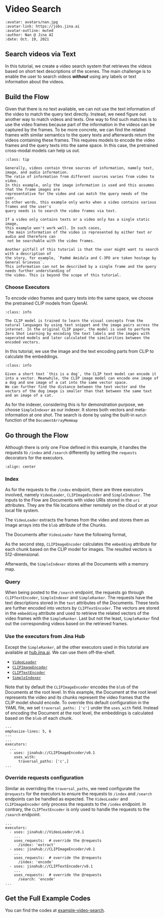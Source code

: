 # Video Search 

```{article-info}
:avatar: avatars/nan.jpg
:avatar-link: https://jobs.jina.ai
:avatar-outline: muted
:author: Nan @ Jina AI
:date: Oct. 19, 2021
```

## Search videos via Text

In this tutorial, we create a video search system that retrieves the videos based on short text descriptions of the scenes. The main challenge is to enable the user to search videos _**without**_ using any labels or text information about the videos.

<!--demo.gif-->

## Build the Flow

Given that there is no text available, we can not use the text information of the video to match the query text directly. Instead, we need figure out another way to match videos and texts. 
One way to find such matches is to use the video frames because part of the information in the videos can be captured by the frames. To be more concrete, we can find the related frames with similar semantics to the query texts and afterwards return the videos containing these frames. This requires models to encode the video frames and the query texts into the same space. In this case, the pretrained cross-modal models can help us out.

```{admonition} Use the other information of videos
:class: tip

Generally, videos contain three sources of information, namely text, image, and audio information. 
The ratio of information from different sources varies from video to video. 
In this example, only the image information is used and this assumes that the frame images are 
representative for the video and can match the query needs of the user. 
In other words, this example only works when a video contains various frames and the user's 
query needs is to search the video frames via text. 

If a video only contains texts or a video only has a single static image, 
this example won't work well. In such cases,
 the main information of the video is represented by either text or audio and therefore can 
 not be searchable with the video frames. 

Another pitfall of this tutorial is that the user might want to search with a description of 
the story, for example, `Padmé Amidala and C-3PO are taken hostage by General Grievous`. 
This information can not be described by a single frame and the query needs further understanding of 
the video. This is beyond the scope of this tutorial.
```

### Choose Executors
To encode video frames and query texts into the same space, we choose the pretrained CLIP models from OpenAI. 

```{admonition} What is CLIP?
:class: info

The CLIP model is trained to learn the visual concepts from the natural languages by using text snippet and the image pairs across the internet. In the original CLIP paper, the model is used to perform Zero Shot Learning by encoding the text labels and the images with seperated models and later calculated the similarities between the encoded vectors. 
```

In this tutorial, we use the image and the text encoding parts from CLIP to calculate the embeddings. 

```{admonition} How CLIP helps?
:class: info

Given a short text `this is a dog`, the CLIP text model can encode it into a vector. Meanwhile, the CLIP image model can encode one image of a dog and one image of a cat into the same vector space.
We can further find the distance between the text vector and the vectors of the dog image is smaller than that between the same text and an image of a cat. 
```

As for the indexer, considering this is for demonstration purpose, we choose `SimpleIndexer` as our indexer. It stores both vectors and meta-information at one shot. The search is done by using the built-in `match` function of the `DocumentArrayMemmap`

## Go through the Flow
Although there is only one Flow defined in this example, it handles the requests to `/index` and `/search` differently by setting the `requests` decorators for the executors. 

```{figure} ../../.github/images/tutorial-video-search.png
:align: center
```

### Index
As for the requests to the `/index` endpoint, there are three executors involved, namely `VideoLoader`, `CLIPImageEncoder` and `SimpleIndexer`. The inputs to the Flow are Documents with video URIs stored in the `uri` attributes. They are the file locations either remotely on the cloud or at your local file system. 

The `VideoLoader` extracts the frames from the video and stores them as image arrays into the `blob` attribute of the Chunks. 

The Documents after `VideoLoader` have the following format,

<!--document.png-->


As the second step, `CLIPImageEncoder` calculates the `embedding` attribute for each chunk based on the CLIP model for images. The resulted vectors is 512-dimensional. 


Afterwards, the `SimpleIndexer` stores all the Documents with a memory map.  

### Query

When being posted to the `/search` endpoint, the requests go through `CLIPTextEncoder`, `SimpleIndexer` and `SimpleRanker`.
The requests have the text descriptions stored in the `text` attributes of the Documents. These texts are further encoded into vectors by `CLIPTextEncoder`. The vectors are stored in the `embedding` attribute and used to retrieve the related vectors of the video frames with the `SimpleRanker`. Last but not the least, `SimpleRanker` find out the corresponding videos based on the retrieved frames. 

### Use the executors from Jina Hub

Except the `SimpleRanker`, all the other executors used in this tutorial are available at [hub.jina.ai](https://hub.jina.ai/). We can use them off-the-shelf. 

- [`VideoLoader`](https://hub.jina.ai/executor/i6gp4vwu)
- [`CLIPImageEncoder`](https://hub.jina.ai/executor/0hnlmu3q)
- [`CLIPTextEncoder`](https://hub.jina.ai/executor/livtkbkg)
- [`SimpleIndexer`](https://hub.jina.ai/executor/zb38xlt4)

Note that by default the `CLIPImageEncoder` encodes the `blob` of the Documents at the root level. In this example, the Document at the root level represents the video and its chunks represent the video frames that the CLIP model should encode. To override this default configuration in the YAML file, we set `traversal_paths: ['c']` under the `uses_with` field. Instead of encoding the Document at the root level, the embeddings is calculated based on the `blob` of each 
chunk. 

```{code-block} yaml
---
emphasize-lines: 5, 6
---
...
executors:
  ...
  - uses: jinahub://CLIPImageEncoder/v0.1
    uses_with:
      traversal_paths: ['c',]
...
```

### Override requests configuration
Similar as overriding the `traversal_paths`, we need configurate the `@requests` for the executors to ensure the requests to `/index` and `/search` endpoints can be handled as expected. The `VideoLoader` and `CLIPImageEncoder` only process the requests to the `/index` endpoint. In contrary, the `CLIPTextEncoder` is only used to handle the requests to the `/search` endpoint.


```{code-block} yaml
...
executors:
  - uses: jinahub://VideoLoader/v0.1
    ...
    uses_requests:  # override the @requests
      /index: 'extract'
  - uses: jinahub://CLIPImageEncoder/v0.1
    ...
    uses_requests:  # override the @requests
      /index: 'encode'
  - uses: jinahub://CLIPTextEncoder/v0.1
    ...
    uses_requests:  # override the @requests
      /search: 'encode'
...
```

## Get the Full Example Codes

You can find the codes at [example-video-search](https://github.com/jina-ai/example-video-search). 